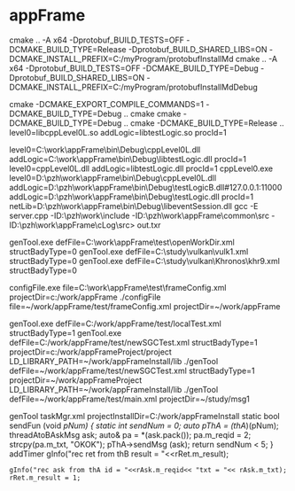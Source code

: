 # appFrame

cmake .. -A x64 -Dprotobuf_BUILD_TESTS=OFF -DCMAKE_BUILD_TYPE=Release -Dprotobuf_BUILD_SHARED_LIBS=ON -DCMAKE_INSTALL_PREFIX=C:/myProgram/protobufInstallMd
cmake .. -A x64 -Dprotobuf_BUILD_TESTS=OFF -DCMAKE_BUILD_TYPE=Debug -Dprotobuf_BUILD_SHARED_LIBS=ON -DCMAKE_INSTALL_PREFIX=C:/myProgram/protobufInstallMdDebug

cmake -DCMAKE_EXPORT_COMPILE_COMMANDS=1 -DCMAKE_BUILD_TYPE=Debug  ..
cmake cmake -DCMAKE_BUILD_TYPE=Debug ..
cmake -DCMAKE_BUILD_TYPE=Release ..
level0=libcppLevel0L.so addLogic=libtestLogic.so procId=1


level0=C:\work\appFrame\bin\Debug\cppLevel0L.dll addLogic=C:\work\appFrame\bin\Debug\libtestLogic.dll procId=1
level0=cppLevel0L.dll addLogic=libtestLogic.dll procId=1
cppLevel0.exe level0=D:\pzh\work\appFrame\bin\Debug\cppLevel0L.dll addLogic=D:\pzh\work\appFrame\bin\Debug\testLogicB.dll#127.0.0.1:11000 addLogic=D:\pzh\work\appFrame\bin\Debug\testLogic.dll procId=1 netLib=D:\pzh\work\appFrame\bin\Debug\libeventSession.dll
gcc -E server.cpp -ID:\pzh\work\include -ID:\pzh\work\appFrame\common\src -ID:\pzh\work\appFrame\cLog\src> out.txr

genTool.exe defFile=C:\work\appFrame\test\openWorkDir.xml structBadyType=0
genTool.exe defFile=C:\study\vulkan\vulk1.xml structBadyType=0
genTool.exe defFile=C:\study\vulkan\Khronos\khr9.xml structBadyType=0

configFile.exe file=C:\work\appFrame\test\frameConfig.xml projectDir=c:/work/appFrame
./configFile file=~/work/appFrame/test/frameConfig.xml projectDir=~/work/appFrame


genTool.exe defFile=C:/work/appFrame/test/localTest.xml structBadyType=1
genTool.exe defFile=C:/work/appFrame/test/newSGCTest.xml structBadyType=1 projectDir=c:/work/appFrameProject/project
LD_LIBRARY_PATH=~/work/appFrameInstall/lib  ./genTool defFile=~/work/appFrame/test/newSGCTest.xml structBadyType=1 projectDir=~/work/appFrameProject
LD_LIBRARY_PATH=~/work/appFrameInstall/lib  ./genTool defFile=~/work/appFrame/test/main.xml  projectDir=~/study/msg1


genTool taskMgr.xml projectInstallDir=C:/work/appFrameInstall
static bool sendFun (void *pNum)
{
	static int sendNum = 0;
	auto pThA = (thA*)(pNum);
	threadAtoBAskMsg  ask;
	auto& pa = *(ask.pack());
	pa.m_reqid = 2;
	strcpy(pa.m_txt, "OKOK");
	pThA->sendMsg (ask);
	return sendNum < 5;
}
addTimer
	gInfo("rec ret from thB result = "<<rRet.m_result);	

	gInfo("rec ask from thA id = "<<rAsk.m_reqid<< "txt = "<< rAsk.m_txt);	
	rRet.m_result = 1;
